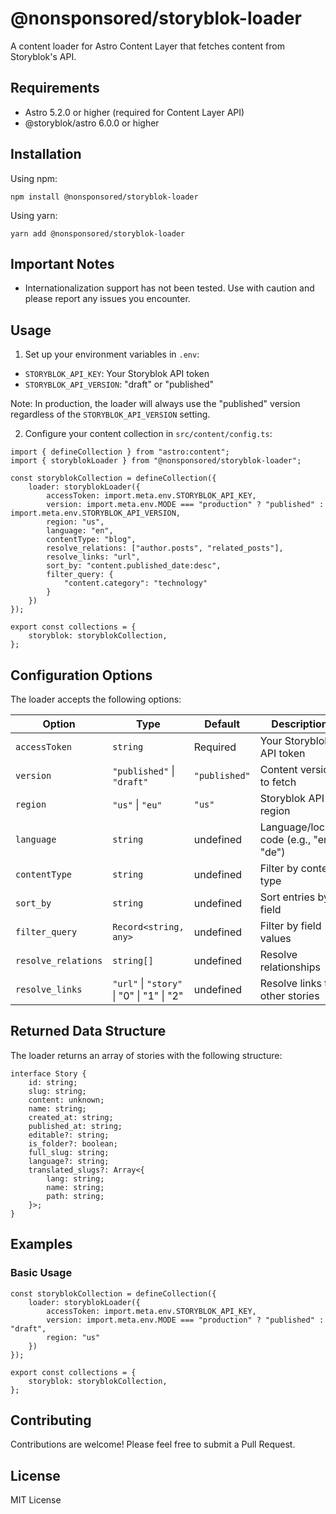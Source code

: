 # @nonsponsored/storyblok-loader

A content loader for Astro Content Layer that fetches content from Storyblok's API.

## Requirements

- Astro 5.2.0 or higher (required for Content Layer API)
- @storyblok/astro 6.0.0 or higher

## Installation

Using npm:
```
npm install @nonsponsored/storyblok-loader
```

Using yarn:
```
yarn add @nonsponsored/storyblok-loader
```

## Important Notes

- Internationalization support has not been tested. Use with caution and please report any issues you encounter.

## Usage

1. Set up your environment variables in `.env`:
- `STORYBLOK_API_KEY`: Your Storyblok API token
- `STORYBLOK_API_VERSION`: "draft" or "published"

Note: In production, the loader will always use the "published" version regardless of the `STORYBLOK_API_VERSION` setting.

2. Configure your content collection in `src/content/config.ts`:
```
import { defineCollection } from "astro:content";
import { storyblokLoader } from "@nonsponsored/storyblok-loader";

const storyblokCollection = defineCollection({
    loader: storyblokLoader({
        accessToken: import.meta.env.STORYBLOK_API_KEY,
        version: import.meta.env.MODE === "production" ? "published" : import.meta.env.STORYBLOK_API_VERSION,
        region: "us",
        language: "en",
        contentType: "blog",
        resolve_relations: ["author.posts", "related_posts"],
        resolve_links: "url",
        sort_by: "content.published_date:desc",
        filter_query: {
            "content.category": "technology"
        }
    })
});

export const collections = {
    storyblok: storyblokCollection,
};
```

## Configuration Options

The loader accepts the following options:

| Option | Type | Default | Description |
|--------|------|---------|-------------|
| `accessToken` | `string` | Required | Your Storyblok API token |
| `version` | `"published"` \| `"draft"` | `"published"` | Content version to fetch |
| `region` | `"us"` \| `"eu"` | `"us"` | Storyblok API region |
| `language` | `string` | undefined | Language/locale code (e.g., "en", "de") |
| `contentType` | `string` | undefined | Filter by content type |
| `sort_by` | `string` | undefined | Sort entries by field |
| `filter_query` | `Record<string, any>` | undefined | Filter by field values |
| `resolve_relations` | `string[]` | undefined | Resolve relationships |
| `resolve_links` | `"url"` \| `"story"` \| "0" \| "1" \| "2" | undefined | Resolve links to other stories |

## Returned Data Structure

The loader returns an array of stories with the following structure:
```
interface Story {
    id: string;
    slug: string;
    content: unknown;
    name: string;
    created_at: string;
    published_at: string;
    editable?: string;
    is_folder?: boolean;
    full_slug: string;
    language?: string;
    translated_slugs?: Array<{
        lang: string;
        name: string;
        path: string;
    }>;
}
```

## Examples

### Basic Usage
```
const storyblokCollection = defineCollection({
    loader: storyblokLoader({
        accessToken: import.meta.env.STORYBLOK_API_KEY,
        version: import.meta.env.MODE === "production" ? "published" : "draft",
        region: "us"
    })
});

export const collections = {
    storyblok: storyblokCollection,
};
```
## Contributing

Contributions are welcome! Please feel free to submit a Pull Request.

## License

MIT License
